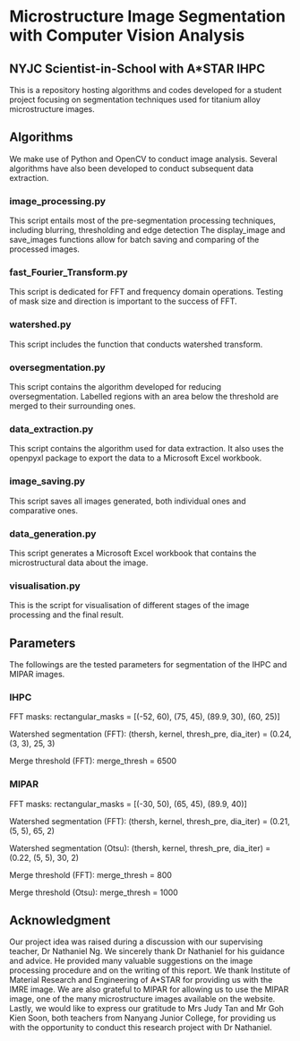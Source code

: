 # Microstructure Image Segmentation with Computer Vision Analysis

## NYJC Scientist-in-School with A*STAR IHPC

This is a repository hosting algorithms and codes developed for a student project focusing on segmentation techniques used for titanium alloy microstructure images.

## Algorithms

We make use of Python and OpenCV to conduct image analysis. Several algorithms have also been developed to conduct subsequent data extraction.

### image_processing.py

This script entails most of the pre-segmentation processing techniques, including blurring, thresholding and edge detection The display_image and save_images functions allow for batch saving and comparing of the processed images.

### fast_Fourier_Transform.py

This script is dedicated for FFT and frequency domain operations. Testing of mask size and direction is important to the success of FFT.

### watershed</span>.py

This script includes the function that conducts watershed transform.

### oversegmentation</span>.py

This script contains the algorithm developed for reducing oversegmentation.
Labelled regions with an area below the threshold are merged to their surrounding ones.

### data_extraction.py

This script contains the algorithm used for data extraction.
It also uses the openpyxl package to export the data to a Microsoft Excel workbook.

### image_saving.py

This script saves all images generated, both individual ones and comparative ones.

### data_generation.py

This script generates a Microsoft Excel workbook that contains the microstructural data about the image.

### visualisation</span>.py

This is the script for visualisation of different stages of the image processing and the final result.

## Parameters

The followings are the tested parameters for segmentation of the IHPC and MIPAR images.

### IHPC

FFT masks: rectangular_masks = [(-52, 60), (75, 45), (89.9, 30), (60, 25)]

Watershed segmentation (FFT): (thersh, kernel, thresh_pre, dia_iter) = (0.24, (3, 3), 25, 3)

Merge threshold (FFT): merge_thresh = 6500

### MIPAR

FFT masks: rectangular_masks = [(-30, 50), (65, 45), (89.9, 40)]

Watershed segmentation (FFT): (thersh, kernel, thresh_pre, dia_iter) = (0.21, (5, 5), 65, 2)

Watershed segmentation (Otsu): (thersh, kernel, thresh_pre, dia_iter) = (0.22, (5, 5), 30, 2)

Merge threshold (FFT): merge_thresh = 800

Merge threshold (Otsu): merge_thresh = 1000

## Acknowledgment

Our project idea was raised during a discussion with our supervising teacher, Dr Nathaniel Ng. We sincerely thank Dr Nathaniel for his guidance and advice. He provided many valuable suggestions on the image processing procedure and on the writing of this report. We thank Institute of Material Research and Engineering of A*STAR for providing us with the IMRE image. We are also grateful to MIPAR for allowing us to use the MIPAR image, one of the many microstructure images available on the website. Lastly, we would like to express our gratitude to Mrs Judy Tan and Mr Goh Kien Soon, both teachers from Nanyang Junior College, for providing us with the opportunity to conduct this research project with Dr Nathaniel.
